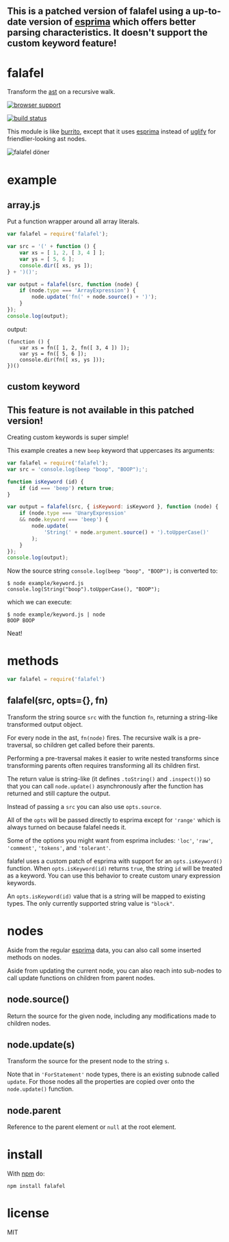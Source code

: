 ## This is a patched version of falafel using a up-to-date version of [esprima](https://github.com/ariya/esprima) which offers better parsing characteristics. It doesn't support the custom keyword feature!

# falafel

Transform the [ast](http://en.wikipedia.org/wiki/Abstract_syntax_tree) on a
recursive walk.

[![browser support](http://ci.testling.com/substack/node-falafel.png)](http://ci.testling.com/substack/node-falafel)

[![build status](https://secure.travis-ci.org/substack/node-falafel.png)](http://travis-ci.org/substack/node-falafel)

This module is like [burrito](https://github.com/substack/node-burrito),
except that it uses [esprima](http://esprima.org) instead of
[uglify](https://github.com/mishoo/UglifyJS)
for friendlier-looking ast nodes.

![falafel döner](http://substack.net/images/falafel.png)

# example

## array.js

Put a function wrapper around all array literals.

``` js
var falafel = require('falafel');

var src = '(' + function () {
    var xs = [ 1, 2, [ 3, 4 ] ];
    var ys = [ 5, 6 ];
    console.dir([ xs, ys ]);
} + ')()';

var output = falafel(src, function (node) {
    if (node.type === 'ArrayExpression') {
        node.update('fn(' + node.source() + ')');
    }
});
console.log(output);
```

output:

```
(function () {
    var xs = fn([ 1, 2, fn([ 3, 4 ]) ]);
    var ys = fn([ 5, 6 ]);
    console.dir(fn([ xs, ys ]));
})()
```

## custom keyword

## This feature is not available in this patched version!

Creating custom keywords is super simple!

This example creates a new `beep` keyword that uppercases its arguments:

``` js
var falafel = require('falafel');
var src = 'console.log(beep "boop", "BOOP");';

function isKeyword (id) {
    if (id === 'beep') return true;
}

var output = falafel(src, { isKeyword: isKeyword }, function (node) {
    if (node.type === 'UnaryExpression'
    && node.keyword === 'beep') {
        node.update(
            'String(' + node.argument.source() + ').toUpperCase()'
        );
    }
});
console.log(output);
```

Now the source string `console.log(beep "boop", "BOOP");` is converted to:

```
$ node example/keyword.js
console.log(String("boop").toUpperCase(), "BOOP");
```

which we can execute:

```
$ node example/keyword.js | node
BOOP BOOP
```

Neat!

# methods

``` js
var falafel = require('falafel')
```

## falafel(src, opts={}, fn)

Transform the string source `src` with the function `fn`, returning a
string-like transformed output object.

For every node in the ast, `fn(node)` fires. The recursive walk is a
pre-traversal, so children get called before their parents.

Performing a pre-traversal makes it easier to write nested transforms since
transforming parents often requires transforming all its children first.

The return value is string-like (it defines `.toString()` and `.inspect()`) so
that you can call `node.update()` asynchronously after the function has
returned and still capture the output.

Instead of passing a `src` you can also use `opts.source`.

All of the `opts` will be passed directly to esprima except for `'range'` which
is always turned on because falafel needs it.

Some of the options you might want from esprima includes:
`'loc'`, `'raw'`, `'comment'`, `'tokens'`, and `'tolerant'`.

falafel uses a custom patch of esprima with support for an `opts.isKeyword()`
function. When `opts.isKeyword(id)` returns `true`, the string `id` will be
treated as a keyword. You can use this behavior to create custom unary
expression keywords.

An `opts.isKeyword(id)` value that is a string will be mapped to existing types.
The only currently supported string value is `"block"`.

# nodes

Aside from the regular [esprima](http://esprima.org) data, you can also call
some inserted methods on nodes.

Aside from updating the current node, you can also reach into sub-nodes to call
update functions on children from parent nodes.

## node.source()

Return the source for the given node, including any modifications made to
children nodes.

## node.update(s)

Transform the source for the present node to the string `s`.

Note that in `'ForStatement'` node types, there is an existing subnode called
`update`. For those nodes all the properties are copied over onto the
`node.update()` function.

## node.parent

Reference to the parent element or `null` at the root element.

# install

With [npm](http://npmjs.org) do:

```
npm install falafel
```

# license

MIT

